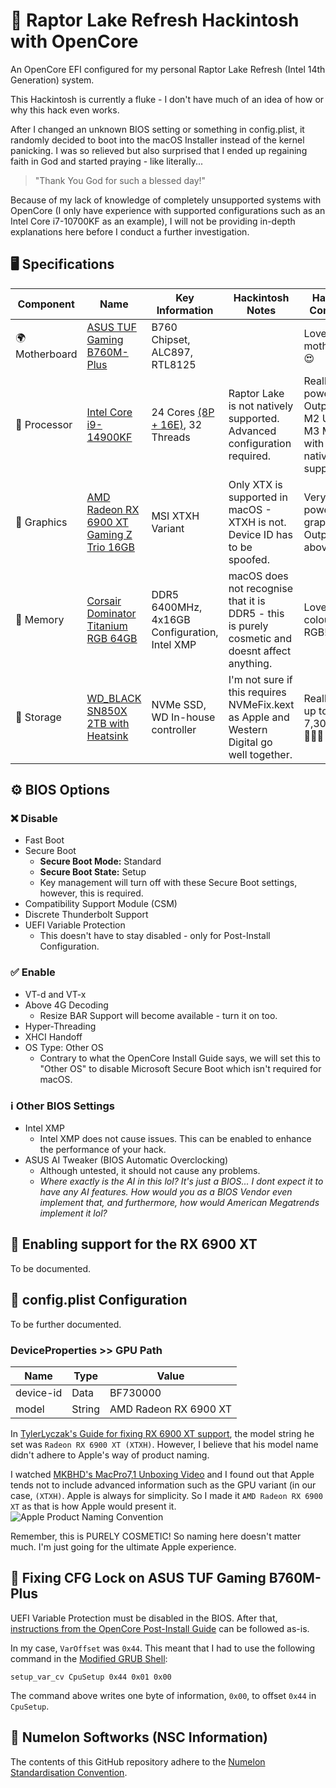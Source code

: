 # 🦅 Raptor Lake Refresh Hackintosh with OpenCore
An OpenCore EFI configured for my personal Raptor Lake Refresh (Intel 14th Generation) system.

This Hackintosh is currently a fluke - I don't have much of an idea of how or why this hack even works.

After I changed an unknown BIOS setting or something in config.plist, it randomly decided to boot into the macOS Installer instead of the kernel panicking. I was so relieved but also surprised that I ended up regaining faith in God and started praying - like literally...
> "Thank You God for such a blessed day!"

Because of my lack of knowledge of completely unsupported systems with OpenCore (I only have experience with supported configurations such as an Intel Core i7-10700KF as an example), I will not be providing in-depth explanations here before I conduct a further investigation.

## 🖥️ Specifications
| Component | Name | Key Information | Hackintosh Notes | Hardware Comments |
| --------- | ---- | --------------- | ---------------- | ----------------- |
| 🌍 Motherboard | [ASUS TUF Gaming B760M-Plus](https://www.asus.com/uk/motherboards-components/motherboards/tuf-gaming/tuf-gaming-b760m-plus/techspec/) | B760 Chipset, ALC897, RTL8125 |   | Lovely motherboard! 😍 |
| 🧠 Processor | [Intel Core i9-14900KF](https://ark.intel.com/content/www/us/en/ark/products/236787/intel-core-i9-processor-14900kf-36m-cache-up-to-6-00-ghz.html) | 24 Cores [(8P + 16E)](https://www.intel.com/content/www/us/en/gaming/resources/how-hybrid-design-works.html), 32 Threads| Raptor Lake is not natively supported. Advanced configuration required. | Really powerful - Outperforms M2 Ultra and M3 Max even with non-native support! 💪🏻 |
| 👀 Graphics | [AMD Radeon RX 6900 XT Gaming Z Trio 16GB](https://www.msi.com/Graphics-Card/Radeon-RX-6900-XT-GAMING-Z-TRIO-16G/Specification) | MSI XTXH Variant | Only XTX is supported in macOS - XTXH is not. Device ID has to be spoofed. | Very powerful graphics - Outperforms above. 🤓 |
| 💭 Memory | [Corsair Dominator Titanium RGB 64GB](https://www.corsair.com/uk/en/p/memory/cmp64gx5m4b6400c32/dominator-titanium-rgb-4x16gb-ddr5-dram-6400mt-s-cl32-intel-xmp-memory-kit-cmp64gx5m4b6400c32#tab-techspecs) | DDR5 6400MHz, 4x16GB Configuration, Intel XMP | macOS does not recognise that it is DDR5 - this is purely cosmetic and doesnt affect anything. | Lovely colours with RGB! 🌈 |
| 💾 Storage | [WD_BLACK SN850X 2TB with Heatsink](https://www.westerndigital.com/en-gb/products/internal-drives/wd-black-sn850x-nvme-ssd?sku=WDS200T2XHE) | NVMe SSD, WD In-house controller | I'm not sure if this requires NVMeFix.kext as Apple and Western Digital go well together. | Really fast - up to 7,300MB/s. 🏃🏻💨 |

## ⚙️ BIOS Options
### ❌ Disable
- Fast Boot
- Secure Boot
    - **Secure Boot Mode:** Standard
    - **Secure Boot State:** Setup
    - Key management will turn off with these Secure Boot settings, however, this is required.
- Compatibility Support Module (CSM)
- Discrete Thunderbolt Support
- UEFI Variable Protection
  - This doesn't have to stay disabled - only for Post-Install Configuration.

### ✅ Enable
- VT-d and VT-x
- Above 4G Decoding
  - Resize BAR Support will become available - turn it on too.
- Hyper-Threading
- XHCI Handoff
- OS Type: Other OS
  - Contrary to what the OpenCore Install Guide says, we will set this to "Other OS" to disable Microsoft Secure Boot which isn't required for macOS.

### ℹ️ Other BIOS Settings
- Intel XMP
  - Intel XMP does not cause issues. This can be enabled to enhance the performance of your hack.
- ASUS AI Tweaker (BIOS Automatic Overclocking)
  - Although untested, it should not cause any problems.
  - *Where exactly is the AI in this lol? It's just a BIOS... I dont expect it to have any AI features. How would you as a BIOS Vendor even implement that, and furthermore, how would American Megatrends implement it lol?*

## 👀 Enabling support for the RX 6900 XT
To be documented.

## 📜 config.plist Configuration
To be further documented.
### DeviceProperties >> GPU Path
| Name      | Type   | Value                 |
| --------- | ------ | --------------------- |
| device-id | Data   | BF730000              |
| model     | String | AMD Radeon RX 6900 XT |

In [TylerLyczak's Guide for fixing RX 6900 XT support](https://github.com/TylerLyczak/Unsupported-6900XT-Hackintosh-Fix), the model string he set was `Radeon RX 6900 XT (XTXH)`. However, I believe that his model name didn't adhere to Apple's way of product naming.

I watched [MKBHD's MacPro7,1 Unboxing Video](https://www.youtube.com/watch?v=DOPswcaSsu8) and I found out that Apple tends not to include advanced information such as the GPU variant (in our case, `(XTXH)`. Apple is always for simplicity. So I made it `AMD Radeon RX 6900 XT` as that is how Apple would present it.
![Apple Product Naming Convention](/documentation-assets/AppleProductNamingConvention.png)

Remember, this is PURELY COSMETIC! So naming here doesn't matter much. I'm just going for the ultimate Apple experience.

## 🔐 Fixing CFG Lock on ASUS TUF Gaming B760M-Plus
UEFI Variable Protection must be disabled in the BIOS.
After that, [instructions from the OpenCore Post-Install Guide](https://dortania.github.io/OpenCore-Post-Install/misc/msr-lock.html) can be followed as-is.

In my case, `VarOffset` was `0x44`. This meant that I had to use the following command in the [Modified GRUB Shell](https://github.com/datasone/grub-mod-setup_var):
```grub
setup_var_cv CpuSetup 0x44 0x01 0x00
```
The command above writes one byte of information, `0x00`, to offset `0x44` in `CpuSetup`.

## 🍉 Numelon Softworks (NSC Information)
The contents of this GitHub repository adhere to the [Numelon Standardisation Convention](https://numelon.com/site-landing/?site=nsc.numelon.com).
